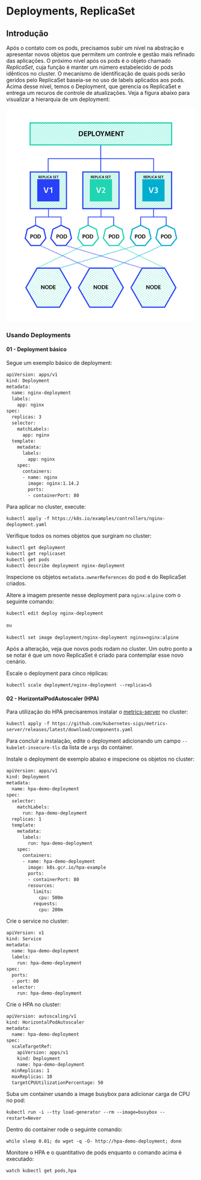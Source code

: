 # Deployments, ReplicaSet

## Introdução

Após o contato com os pods, precisamos subir um nível na abstração e apresentar novos objetos que permitem um controle e gestão mais refinado das aplicações. O próximo nível após os pods é o objeto chamado *ReplicaSet*, cuja função é manter um número estabelecido de pods idênticos no cluster. O mecanismo de identificação de quais pods serão geridos pelo ReplicaSet baseia-se no uso de labels aplicados aos pods. Acima desse nível, temos o Deployment, que gerencia os ReplicaSet e entrega um recuros de controle de atualizações. Veja a figura abaixo para visualizar a hierarquia de um deployment:

![deploymet](../img/deployment.png)

### Usando Deployments

#### 01 - Deployment básico

Segue um exemplo básico de deployment:

```
apiVersion: apps/v1
kind: Deployment
metadata:
  name: nginx-deployment
  labels:
    app: nginx
spec:
  replicas: 3
  selector:
    matchLabels:
      app: nginx
  template:
    metadata:
      labels:
        app: nginx
    spec:
      containers:
      - name: nginx
        image: nginx:1.14.2
        ports:
        - containerPort: 80
```

Para aplicar no cluster, execute:

```
kubectl apply -f https://k8s.io/examples/controllers/nginx-deployment.yaml
```

Verifique todos os nomes objetos que surgiram no cluster:

```
kubectl get deployment
kubectl get replicaset
kubectl get pods
kubectl describe deployment nginx-deployment
```

Inspecione os objetos `metadata.ownerReferences` do pod e do ReplicaSet criados.

Altere a imagem presente nesse deployment para `nginx:alpine` com o seguinte comando:

```
kubectl edit deploy nginx-deployment

ou

kubectl set image deployment/nginx-deployment nginx=nginx:alpine
```

Após a alteração, veja que novos pods rodam no cluster. Um outro ponto a se notar é que um novo ReplicaSet é criado para contemplar esse novo cenário.

Escale o deployment para cinco réplicas:

```
kubectl scale deployment/nginx-deployment --replicas=5
```

#### 02 - HorizontalPodAutoscaler (HPA)

Para utilização do HPA precisaremos instalar o [metrics-server](https://github.com/kubernetes-sigs/metrics-server) no cluster:

```
kubectl apply -f https://github.com/kubernetes-sigs/metrics-server/releases/latest/download/components.yaml
```

Para concluir a instalação, edite o deployment adicionando um campo `--kubelet-insecure-tls` da lista de `args` do container.

Instale o deployment de exemplo abaixo e inspecione os objetos no cluster:

```
apiVersion: apps/v1
kind: Deployment
metadata:
  name: hpa-demo-deployment
spec:
  selector:
    matchLabels:
      run: hpa-demo-deployment
  replicas: 1
  template:
    metadata:
      labels:
        run: hpa-demo-deployment
    spec:
      containers:
      - name: hpa-demo-deployment
        image: k8s.gcr.io/hpa-example
        ports:
        - containerPort: 80
        resources:
          limits:
            cpu: 500m
          requests:
            cpu: 200m
```

Crie o service no cluster:

```
apiVersion: v1
kind: Service
metadata:
  name: hpa-demo-deployment
  labels:
    run: hpa-demo-deployment
spec:
  ports:
  - port: 80
  selector:
    run: hpa-demo-deployment
```

Crie o HPA no cluster:

```
apiVersion: autoscaling/v1
kind: HorizontalPodAutoscaler
metadata:
  name: hpa-demo-deployment
spec:
  scaleTargetRef:
    apiVersion: apps/v1
    kind: Deployment
    name: hpa-demo-deployment
  minReplicas: 1
  maxReplicas: 10
  targetCPUUtilizationPercentage: 50
```

Suba um container usando a image busybox para adicionar carga de CPU no pod:

```
kubectl run -i --tty load-generator --rm --image=busybox --restart=Never
```

Dentro do container rode o seguinte comando:

```
while sleep 0.01; do wget -q -O- http://hpa-demo-deployment; done
```

Monitore o HPA e o quantitativo de pods enquanto o comando acima é executado:

```
watch kubectl get pods,hpa
```
